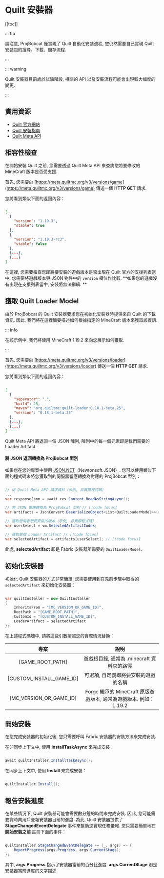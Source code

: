 # Quilt 安裝器

[[toc]]

::: tip

請注意, ProjBobcat 僅實現了 Quilt 自動化安裝流程, 您仍然需要自己實現 Quilt 安裝包的搜尋、下載、儲存流程. 

:::

::: warning

Quilt 安裝器目前處於試驗階段, 相關的 API 以及安裝流程可能會出現較大幅度的變更. 

:::

## 實用資源

- [Quilt 官方網站](https://quiltmc.org/en/)
- [Quilt 安裝指南](https://quiltmc.org/en/install/)
- [Quilt Meta API](https://meta.quiltmc.org/)


## 相容性檢查

在開始安裝 Quilt 之前, 您需要透過 Quilt Meta API 來查詢您將要修改的 MineCraft 版本是否受支援. 

首先, 您需要向 [https://meta.quiltmc.org/v3/versions/game](https://meta.quiltmc.org/v3/versions/game) 傳送一個 **HTTP GET** 請求. 

您將看到類似下面的返回內容：

```json

[
  {
    "version": "1.19.3",
    "stable": true
  },
  {
    "version": "1.19.3-rc3",
    "stable": false
  },
  {...},
  {...}
]

```

在這裡, 您需要檢查您即將要安裝的遊戲版本是否出現在 Quilt 官方的支援列表當中. 
您需要將遊戲版本與 JSON 物件中的 `version` 欄位作比較. 
**如果您的遊戲沒有出現在支援列表當中, 安裝將無法繼續. **

## 獲取 Quilt Loader Model

由於 ProjBobcat 的 Quilt 安裝器要求您在初始化安裝器時提供來自 Quilt 的下載資訊. 
因此, 我們將在這裡簡要描述如何根據指定的 MineCraft 版本來獲取該資訊. 

::: info

在該示例中, 我們將使用 MineCraft 1.19.2 來向您展示如何獲取. 

:::

首先, 您需要向 [https://meta.quiltmc.org/v3/versions/loader](https://meta.quiltmc.org/v3/versions/loader) 傳送一個 **HTTP GET** 請求. 

您將看到類似下面的返回內容：

```json

[
  {
    "separator": ".",
    "build": 25,
    "maven": "org.quiltmc:quilt-loader:0.18.1-beta.25",
    "version": "0.18.1-beta.25"
  },
  {...},
  {...}
]

```

Quilt Meta API 將返回一個 JSON 陣列, 陣列中的每一個元素即是我們需要的 Loader Artifact. 

#### 將 JSON 返回轉換為 ProjBobcat 型別

如果您在您的專案中使用 [JSON.NET](https://www.newtonsoft.com/json)（Newtonsoft.JSON）. 
您可以使用類似下面的程式碼來將您獲取到的伺服器響應轉換為對應的 ProjBobcat 型別：

```c#

// 從 Quilt Meta API 請求資料（示例, 非實際程式碼）
...
var responseJson = await res.Content.ReadAsStringAsync();

// 將 JSON 響應轉換為 ProjBobcat 型別 // [!code focus]
var artifacts = JsonConvert.DeserializeObject<List<QuiltLoaderModel>>(responseJson); // [!code focus]

// 獲取使用者想要安裝的版本（示例, 非實際程式碼）
var userSelect = vm.SelectedArtifactIndex;

// 獲取單個 Loader Artifact // [!code focus]
var selectedArtifact = artifacts[userSelect]; // [!code focus]

```

此處, **selectedArtifact** 即是 Fabric 安裝器所需要的 `QuiltLoaderModel`. 

## 初始化安裝器

初始化 Quilt 安裝器的方式非常簡單. 您需要使用到在先前步驟中取得的 `selectedArtifact` 來初始化安裝器：

```c#

var quiltInstaller = new QuiltInstaller
{
    InheritsFrom = "[MC_VERSION_OR_GAME_ID]",
    RootPath = "[GAME_ROOT_PATH]",
    CustomId = "[CUSTOM_INSTALL_GAME_ID]",
    LoaderArtifact = selectedArtifact
};

```

在上述程式碼塊中, 請將這些引數按照您的實際情況替換：

|                 專案                  |                      說明                       |
|:-----------------------------------:|:---------------------------------------------:|
|          [GAME_ROOT_PATH]           |          遊戲根目錄, 通常為 .minecraft 資料夾的路徑          |
|      [CUSTOM_INSTALL_GAME_ID]       |              可選項, 自定義即將要安裝的遊戲的名稱               |
|       [MC_VERSION_OR_GAME_ID]       | Forge 繼承的 MineCraft 原版遊戲版本, 通常為遊戲版本. 例如：1.19.2  |

## 開始安裝

在您完成安裝器的初始化後, 您只需要呼叫 Fabric 安裝器的安裝方法來完成安裝. 

在非同步上下文中, 使用 **InstallTaskAsync** 來完成安裝：

```c#

await quiltInstaller.InstallTaskAsync();

```

在同步上下文中, 使用 **Install** 來完成安裝：

```c#

quiltInstaller.Install();

```

## 報告安裝進度

在某些情況下, Quilt 安裝器可能會需要數分鐘的時間來完成安裝. 
因此, 您可能需要實時向用戶彙報安裝器目前的進度. 
為此, Quilt 安裝器提供了 **StageChangedEventDelegate** 事件來幫助您實現任務彙報. 
您只需要簡單地在 **開始安裝之前** 註冊下面的事件：

```c#

quiltInstaller.StageChangedEventDelegate += (_, args) => {
    ReportProgress(args.Progress, args.CurrentStage);
};

```

其中,  **args.Progress** 指示了安裝器當前的百分比進度. **args.CurrentStage** 則是安裝器當前進度的文字描述. 
